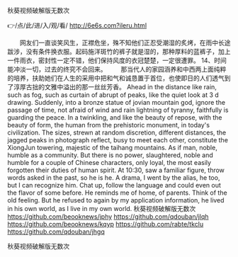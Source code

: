 
秋葵视频破解版无数次




👉/点/此/进/入/观/看/ http://6e6s.com?ileru.html




　　网友们一直谈笑风生，正襟危坐，殊不知他们正忍受潮湿的炙烤，在雨中长途跋涉，没有条件换衣服。起码施洋斑竹的裤子就是湿的，那种厚料的蓝裤子，加上一件雨衣，密封性一定不错，他们保持风度的衣冠楚楚，一定很遭罪。
	14、时间能冲淡一切，过去的终究不会回来。
　　那当代人的家园涵养和中西两上面纯粹的培养，扶助她们在人生的采用中把和气和诚恳置于首位，也使即日的人们透气到了淳厚古拙的文雅中溢出的那一丝丝芳香。
Ahead in the distance like rain, such as fog, such as curtain of abrupt of peaks, like the quiet look at 3 d drawing.
Suddenly, into a bronze statue of jovian mountain god, ignore the passage of time, not afraid of wind and rain lightning of tyranny, faithfully is guarding the peace.
In a twinkling, and like the beauty of repose, with the beauty of form, the human from the prehistoric monument, in today's civilization.
The sizes, strewn at random discretion, different distances, the jagged peaks in photograph reflect, busy to meet each other, constitute the XiongJun towering, majestic of the taihang mountains.
As if man, noble, humble as a community.
But there is no power, slaughtered, noble and humble for a couple of Chinese characters, only loyal, the most easily forgotten their duties of human spirit.
At 10:30, saw a familiar figure, throw words asked in the past, so he is he.
A drama, I went by the alias, he too, but I can recognize him.
Chat up, follow the language and could even out the flavor of some before.
He reminds me of home, of parents.
Think of the old feeling.
But he refused to again by my application information, he lived in his own world, as I live in my own world.
秋葵视频破解版无数次 https://github.com/beooknews/jphy
https://github.com/qdouban/jlqh
https://github.com/beooknews/kqyp
https://github.com/rabte/tkclu
https://github.com/qdouban/jhgq





秋葵视频破解版无数次
